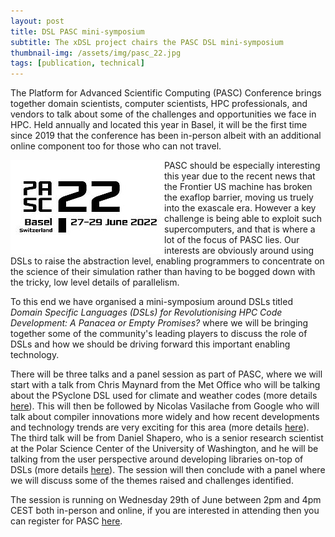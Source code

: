 ```yaml
---
layout: post
title: DSL PASC mini-symposium
subtitle: The xDSL project chairs the PASC DSL mini-symposium
thumbnail-img: /assets/img/pasc_22.jpg
tags: [publication, technical]
---
```


The Platform for Advanced Scientific Computing (PASC) Conference brings together domain scientists, computer scientists, HPC professionals, and vendors to talk about some of the challenges and opportunities we face in HPC. Held annually and located this year in Basel, it will be the first time since 2019 that the conference has been in-person albeit with an additional online component too for those who can not travel.

<img src="/assets/img/pasc_22.jpg" align="left">

PASC should be especially interesting this year due to the recent news that the Frontier US machine has broken the exaflop barrier, moving us truely into the exascale era. However a key challenge is being able to exploit such supercomputers, and that is where a lot of the focus of PASC lies. Our interests are obviously around using DSLs to raise the abstraction level, enabling programmers to concentrate on the science of their simulation rather than having to be bogged down with the tricky, low level details of parallelism.

To this end we have organised a mini-symposium around DSLs titled _Domain Specific Languages (DSLs) for Revolutionising HPC Code Development: A Panacea or Empty Promises?_ where we will be bringing together some of the community's leading players to discuss the role of DSLs and how we should be driving forward this important enabling technology.

There will be three talks and a panel session as part of PASC, where we will start with a talk from Chris Maynard from the Met Office who will be talking about the PSyclone DSL used for climate and weather codes (more details [here](https://pasc22.pasc-conference.org/program/schedule/presentation/?id=msa245&sess=sess162)). This will then be followed by Nicolas Vasilache from Google who will talk about compiler innovations more widely and how recent developments and technology trends are very exciting for this area (more details [here](https://pasc22.pasc-conference.org/program/schedule/presentation/?id=msa266&sess=sess162)). The third talk will be from Daniel Shapero, who is a senior research scientist at the Polar Science Center of the University of Washington, and he will be talking from the user perspective around developing libraries on-top of DSLs (more details [here](https://pasc22.pasc-conference.org/program/schedule/presentation/?id=msa271&sess=sess162)). The session will then conclude with a panel where we will discuss some of the themes raised and challenges identified.

The session is running on Wednesday 29th of June between 2pm and 4pm CEST both in-person and online, if you are interested in attending then you can register for PASC [here](https://pasc22.pasc-conference.org/registration/registration/).
